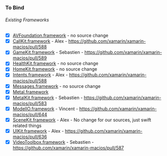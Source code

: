 ### To Bind
###### Existing Frameworks
- [X] [AVFoundation.framework](https://github.com/xamarin/xamarin-macios/wiki/AVFoundation-iOS-Beta5) - no source change
- [X] [CallKit.framework](https://github.com/xamarin/xamarin-macios/wiki/CallKit-iOS-Beta5) - Alex - https://github.com/xamarin/xamarin-macios/pull/588
- [X] [GameKit.framework](https://github.com/xamarin/xamarin-macios/wiki/GameKit-iOS-Beta5) - Sebastien - https://github.com/xamarin/xamarin-macios/pull/589
- [X] [HealthKit.framework](https://github.com/xamarin/xamarin-macios/wiki/HealthKit-iOS-Beta5) - no source change
- [X] [HomeKit.framework](https://github.com/xamarin/xamarin-macios/wiki/HomeKit-iOS-Beta5) - no source change
- [X] [Intents.framework](https://github.com/xamarin/xamarin-macios/wiki/Intents-iOS-Beta5) - Alex - https://github.com/xamarin/xamarin-macios/pull/588
- [X] [Messages.framework](https://github.com/xamarin/xamarin-macios/wiki/Messages-iOS-Beta5) - no source change
- [X] [Metal.framework](https://github.com/xamarin/xamarin-macios/wiki/Metal-iOS-Beta5)
- [X] [MetalKit.framework](https://github.com/xamarin/xamarin-macios/wiki/MetalKit-iOS-Beta5) - Sebastien - https://github.com/xamarin/xamarin-macios/pull/583
- [X] [ModelIO.framework](https://github.com/xamarin/xamarin-macios/wiki/ModelIO-iOS-Beta5) - Vincent - https://github.com/xamarin/xamarin-macios/pull/644
- [X] [SceneKit.framework](https://github.com/xamarin/xamarin-macios/wiki/SceneKit-iOS-Beta5) - Alex - No change for our sources, just swift related things
- [X] [UIKit.framework](https://github.com/xamarin/xamarin-macios/wiki/UIKit-iOS-Beta5) - Alex - https://github.com/xamarin/xamarin-macios/pull/636 
- [X] [VideoToolbox.framework](https://github.com/xamarin/xamarin-macios/wiki/VideoToolbox-iOS-Beta5) - Sebastien - https://github.com/xamarin/xamarin-macios/pull/587